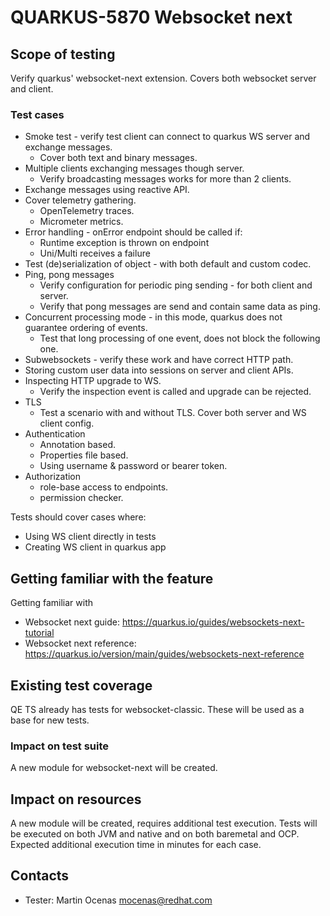 # QUARKUS-5870 Websocket next

## Scope of testing
Verify quarkus' websocket-next extension.
Covers both websocket server and client.

### Test cases
- Smoke test - verify test client can connect to quarkus WS server and exchange messages.
  - Cover both text and binary messages.
- Multiple clients exchanging messages though server.
  - Verify broadcasting messages works for more than 2 clients.
- Exchange messages using reactive API.
- Cover telemetry gathering.
  - OpenTelemetry traces.
  - Micrometer metrics.
- Error handling - onError endpoint should be called if:
  - Runtime exception is thrown on endpoint
  - Uni/Multi receives a failure
- Test (de)serialization of object - with both default and custom codec.
- Ping, pong messages
  - Verify configuration for periodic ping sending - for both client and server.
  - Verify that pong messages are send and contain same data as ping.
- Concurrent processing mode - in this mode, quarkus does not guarantee ordering of events.
  - Test that long processing of one event, does not block the following one.
- Subwebsockets - verify these work and have correct HTTP path.
- Storing custom user data into sessions on server and client APIs.
- Inspecting HTTP upgrade to WS.
  - Verify the inspection event is called and upgrade can be rejected.
- TLS
  - Test a scenario with and without TLS. Cover both server and WS client config.
- Authentication
  - Annotation based.
  - Properties file based.
  - Using username & password or bearer token.
- Authorization
  - role-base access to endpoints.
  - permission checker.

Tests should cover cases where:
- Using WS client directly in tests
- Creating WS client in quarkus app

## Getting familiar with the feature
Getting familiar with
- Websocket next guide: https://quarkus.io/guides/websockets-next-tutorial
- Websocket next reference: https://quarkus.io/version/main/guides/websockets-next-reference

## Existing test coverage
QE TS already has tests for websocket-classic.
These will be used as a base for new tests.

### Impact on test suite
A new module for websocket-next will be created.

## Impact on resources
A new module will be created, requires additional test execution.
Tests will be executed on both JVM and native and on both baremetal and OCP.
Expected additional execution time in minutes for each case.

## Contacts
* Tester: Martin Ocenas <mocenas@redhat.com>